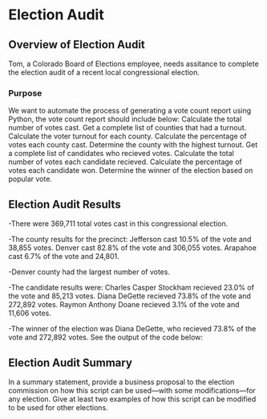 # Election Audit

## Overview of Election Audit
Tom, a Colorado Board of Elections employee, needs assitance to complete the election audit of a recent local congressional election.

### Purpose
We want to automate the process of generating a vote count report using Python, the vote count report should include below: 
Calculate the total number of votes cast.
Get a complete list of counties that had a turnout.
Calculate the voter turnout for each county.
Calculate the percentage of votes each county cast.
Determine the county with the highest turnout.
Get a complete list of candidates who recieved votes.
Calculate the total number of votes each candidate recieved.
Calculate the percentage of votes each candidate won.
Determine the winner of the election based on popular vote.

## Election Audit Results

-There were 369,711 total votes cast in this congressional election.

-The county results for the precinct:
Jefferson cast 10.5% of the vote and 38,855 votes.
Denver cast 82.8% of the vote and 306,055 votes.
Arapahoe cast 6.7% of the vote and 24,801.

-Denver county had the largest number of votes.

-The candidate results were:
Charles Casper Stockham recieved 23.0% of the vote and 85,213 votes.
Diana DeGette recieved 73.8% of the vote and 272,892 votes.
Raymon Anthony Doane recieved 3.1% of the vote and 11,606 votes.

-The winner of the election was Diana DeGette, who recieved 73.8% of the vote and 272,892 votes.
See the output of the code below:


## Election Audit Summary
In a summary statement, provide a business proposal to the election commission on how this script can be used—with some modifications—for any election. Give at least two examples of how this script can be modified to be used for other elections.
